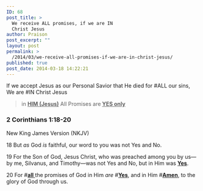 ```yaml
---
ID: 68
post_title: >
  We receive ALL promises, if we are IN
  Christ Jesus
author: Praison
post_excerpt: ""
layout: post
permalink: >
  /2014/03/we-receive-all-promises-if-we-are-in-christ-jesus/
published: true
post_date: 2014-03-18 14:22:21
---
```

<div>

If we accept Jesus as our Personal Savior that He died for #ALL our sins, We are #IN Christ Jesus
<blockquote>in <span style="text-decoration: underline;"><strong>HIM (Jesus)</strong></span> All Promises are<strong> </strong><span style="text-decoration: underline;"><strong>YES only</strong></span></blockquote>
<h3>2 Corinthians 1:18-20</h3>
New King James Version (NKJV)

</div>
<div>

18 But <i>as</i> God <i>is</i> faithful, our word to you was not Yes and No.

19 For the Son of God, Jesus Christ, who was preached among you by us—by me, Silvanus, and Timothy—was not Yes and No, but in Him was <span style="text-decoration: underline;"><strong>Yes</strong></span>.

20 For #<span style="text-decoration: underline;"><strong>all</strong> </span>the promises of God in Him <i>are</i> #<span style="text-decoration: underline;"><strong>Yes</strong></span>, and in Him #<span style="text-decoration: underline;"><strong>Amen</strong></span>, to the glory of God through us.

&nbsp;

</div>